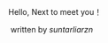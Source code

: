 Hello, Next to meet you！

​                                                                               written  by *suntarliarzn*